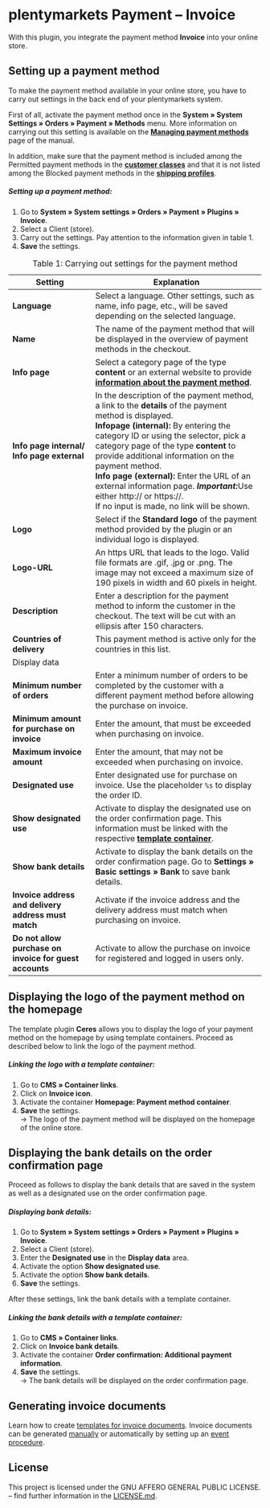# plentymarkets Payment&nbsp;– Invoice

With this plugin, you integrate the payment method **Invoice** into your online store.

## Setting up a payment method

To make the payment method available in your online store, you have to carry out settings in the back end of your plentymarkets system.

First of all, activate the payment method once in the **System » System Settings » Orders » Payment » Methods** menu. More information on carrying out this setting is available on the <strong><a href="https://knowledge.plentymarkets.com/en/payment/managing-payment-methods#20" target="_blank">Managing payment methods</a></strong> page of the manual.

In addition, make sure that the payment method is included among the Permitted payment methods in the <strong><a href="https://knowledge.plentymarkets.com/en/crm/managing-contacts#15" target="_blank">customer classes</a></strong> and that it is not listed among the Blocked payment methods in the <strong><a href="https://knowledge.plentymarkets.com/en/order-processing/fulfilment/preparing-the-shipment#1000" target="_blank">shipping profiles</a></strong>.

##### Setting up a payment method:

1. Go to **System&nbsp;» System settings » Orders&nbsp;» Payment » Plugins » Invoice**.
2. Select a Client (store).
3. Carry out the settings. Pay attention to the information given in table 1.
4. **Save** the settings.

<table>
<caption>Table 1: Carrying out settings for the payment method</caption>
	<thead>
		<th>
			Setting
		</th>
		<th>
			Explanation
		</th>
	</thead>
	<tbody>
        <tr>
			<td>
				<b>Language</b>
			</td>
			<td>
				Select a language. Other settings, such as name, info page, etc., will be saved depending on the selected language.
			</td>
		</tr>
        <tr>
			<td>
				<b>Name</b>
			</td>
			<td>
				The name of the payment method that will be displayed in the overview of payment methods in the checkout.
			</td>
		</tr>
		<tr>
			<td>
				<b>Info page</b>
			</td>
			<td>
				Select a category page of the type <strong>content</strong> or an external website to provide <strong><a href="https://knowledge.plentymarkets.com/en/payment/managing-bank-details#40">information about the payment method</a></strong>.
			</td>
		</tr>
		<tr>
			<td>
				<b>Info page internal/<br />Info page external</b>
			</td>
			<td>In the description of the payment method, a link to the <strong>details</strong> of the payment method is displayed.<br /><strong>Infopage (internal):</strong> By entering the category ID or using the selector, pick a category page of the type <strong>content</strong> to provide additional information on the payment method.<br /><strong>Info page (external):</strong> Enter the URL of an external information page. <strong><i>Important:</i></strong>Use either http:// or https://.<br />If no input is made, no link will be shown.
			</td>
		</tr>
        <tr>
			<td>
				<b>Logo</b>
			</td>
			<td>
			Select if the <strong>Standard logo</strong> of the payment method provided by the plugin or an individual logo is displayed.
			</td>
		</tr>				
		<tr>
			<td>
				<b>Logo-URL</b>
			</td>
			<td>
			An https URL that leads to the logo. Valid file formats are .gif, .jpg or .png. The image may not exceed a maximum size of 190 pixels in width and 60 pixels in height.
			</td>
		</tr>
		<tr>
			<td>
				<b>Description</b>
			</td>
			<td>
				Enter a description for the payment method to inform the customer in the checkout. The text will be cut with an ellipsis after 150 characters.
			</td>
		</tr>
		<tr>
			<td>
				<b>Countries of delivery</b>
			</td>
			<td>
				This payment method is active only for the countries in this list.
			</td>
		</tr>
		<tr>
			<td colspan="2" class="th">Display data</td>  
		</tr>
		<tr>
			<td>
				<b>Minimum number of orders</b>
			</td>  
			<td>
Enter a minimum number of orders to be completed by the customer with a different payment method before allowing the purchase on invoice.
			</td>
		</tr>
		<tr>
			<td>
				<b>Minimum amount for purchase on invoice</b>
			</td>  
			<td>
			Enter the amount, that must be exceeded when purchasing on invoice.
			</td>
		</tr>
		<tr>
			<td>
				<b>Maximum invoice amount</b>
			</td>  
			<td>
			Enter the amount, that may not be exceeded when purchasing on invoice.
			</td>
		</tr>
		<tr>
			<td>
				<b>Designated use</b>
			</td>  
			<td>
			Enter designated use for purchase on invoice. Use the placeholder <code>%s</code> to display the order ID.
			</td>
		</tr>
		<tr>
			<td>
				<b>Show designated use</b>
			</td>  
			<td>
			Activate to display the designated use on the order confirmation page. This information must be linked with the respective <a href="#10."><strong>template container</strong></a>.
			</td>
		</tr>
		<tr>
			<td>
				<b>Show bank details</b>
			</td>  
			<td>
			Activate to display the bank details on the order confirmation page. Go to <strong>Settings » Basic settings » Bank</strong> to save bank details.
			</td>
		</tr>
		<tr>
			<td>
				<b>Invoice address and delivery address must match</b>
			</td>  
			<td>
			Activate if the invoice address and the delivery address must match when purchasing on invoice.
			</td>
		</tr>
		<tr>
			<td>
				<b>Do not allow purchase on invoice for guest accounts</b>
			</td>  
			<td>
			Activate to allow the purchase on invoice for registered and logged in users only.
			</td>
		</tr>
	</tbody>
</table>

## Displaying the logo of the payment method on the homepage

The template plugin **Ceres** allows you to display the logo of your payment method on the homepage by using template containers. Proceed as described below to link the logo of the payment method.

##### Linking the logo with a template container:

1. Go to **CMS » Container links**.
2. Click on **Invoice icon**.
3. Activate the container **Homepage: Payment method container**.
4. **Save** the settings.<br />→ The logo of the payment method will be displayed on the homepage of the online store.

## Displaying the bank details on the order confirmation page <a id="10." name="10."></a>

Proceed as follows to display the bank details that are saved in the system as well as a designated use on the order confirmation page.

##### Displaying bank details:

1. Go to **System&nbsp;» System settings » Orders&nbsp;» Payment » Plugins » Invoice**.
2. Select a Client (store).
3. Enter the **Designated use** in the **Display data** area.
4. Activate the option **Show designated use**.
5. Activate the option **Show bank details**.
6. **Save** the settings.

After these settings, link the bank details with a template container.

##### Linking the bank details with a template container:

1. Go to **CMS » Container links**.
2. Click on **Invoice bank details**.
3. Activate the container **Order confirmation: Additional payment information**.
4. **Save** the settings.<br />→ The bank details will be displayed on the order confirmation page.

## Generating invoice documents

Learn how to create [templates for invoice documents](https://knowledge.plentymarkets.com/en/orders/order-documents#300).
Invoice documents can be generated [manually](https://knowledge.plentymarkets.com/en/orders/order-documents/generating-invoices#200) or automatically by setting up an [event procedure](https://knowledge.plentymarkets.com/en/automation/best-practices-automation#_generating_and_sending_an_invoice).

## License

This project is licensed under the GNU AFFERO GENERAL PUBLIC LICENSE. – find further information in the [LICENSE.md](https://github.com/plentymarkets/plugin-payment-invoice/blob/master/LICENSE.md).
